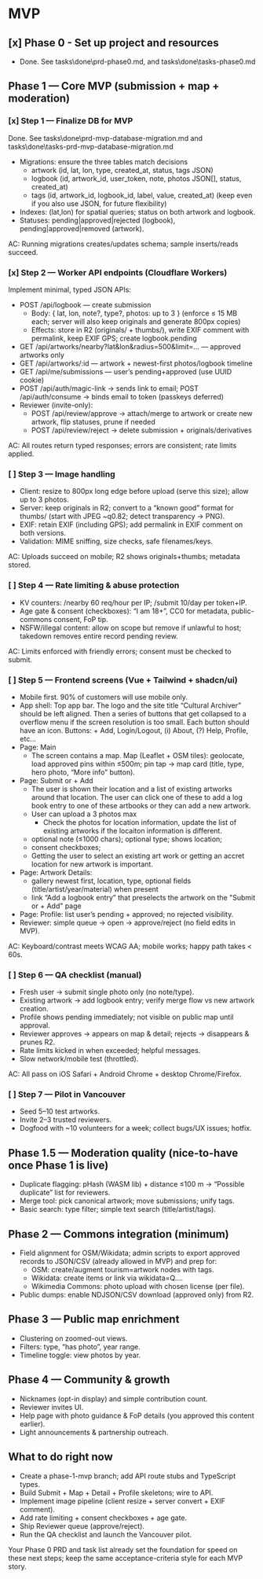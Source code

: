 # MVP

## [x] Phase 0 - Set up project and resources

- Done. See tasks\done\prd-phase0.md, and tasks\done\tasks-phase0.md

## Phase 1 — Core MVP (submission + map + moderation)

### [x] Step 1 — Finalize DB for MVP

Done. See tasks\done\prd-mvp-database-migration.md and tasks\done\tasks-prd-mvp-database-migration.md

- Migrations: ensure the three tables match decisions
  - artwork (id, lat, lon, type, created_at, status, tags JSON)
  - logbook (id, artwork_id, user_token, note, photos JSON[], status, created_at)
  - tags (id, artwork_id, logbook_id, label, value, created_at) (keep even if you also use JSON, for future flexibility)
- Indexes: (lat,lon) for spatial queries; status on both artwork and logbook.
- Statuses: pending|approved|rejected (logbook), pending|approved|removed (artwork).

AC: Running migrations creates/updates schema; sample inserts/reads succeed.

### [x] Step 2 — Worker API endpoints (Cloudflare Workers)

Implement minimal, typed JSON APIs:

- POST /api/logbook — create submission
  - Body: { lat, lon, note?, type?, photos: up to 3 } (enforce ≤ 15 MB each; server will also keep originals and generate 800px copies)
  - Effects: store in R2 (originals/ + thumbs/), write EXIF comment with permalink, keep EXIF GPS; create logbook.pending
- GET /api/artworks/nearby?lat&lon&radius=500&limit=… — approved artworks only
- GET /api/artworks/:id — artwork + newest-first photos/logbook timeline
- GET /api/me/submissions — user’s pending+approved (use UUID cookie)
- POST /api/auth/magic-link → sends link to email; POST /api/auth/consume → binds email to token (passkeys deferred)
- Reviewer (invite-only):
  - POST /api/review/approve → attach/merge to artwork or create new artwork, flip statuses, prune if needed
  - POST /api/review/reject → delete submission + originals/derivatives

AC: All routes return typed responses; errors are consistent; rate limits applied.

### [ ] Step 3 — Image handling

- Client: resize to 800px long edge before upload (serve this size); allow up to 3 photos.
- Server: keep originals in R2; convert to a “known good” format for thumbs/ (start with JPEG ~q0.82; detect transparency → PNG).
- EXIF: retain EXIF (including GPS); add permalink in EXIF comment on both versions.
- Validation: MIME sniffing, size checks, safe filenames/keys.

AC: Uploads succeed on mobile; R2 shows originals+thumbs; metadata stored.

### [ ] Step 4 — Rate limiting & abuse protection

- KV counters: /nearby 60 req/hour per IP; /submit 10/day per token+IP.
- Age gate & consent (checkboxes): “I am 18+”, CC0 for metadata, public-commons consent, FoP tip.
- NSFW/illegal content: allow on scope but remove if unlawful to host; takedown removes entire record pending review.

AC: Limits enforced with friendly errors; consent must be checked to submit.

### [ ] Step 5 — Frontend screens (Vue + Tailwind + shadcn/ui)

- Mobile first. 90% of customers will use mobile only.
- App shell: Top app bar. The logo and the site title “Cultural Archiver” should be left aligned. Then a series of buttons that get collapsed to a overflow menu if the screen resolution is too small. Each button should have an icon. Buttons: + Add, Login/Logout, (i) About, (?) Help, Profile, etc...
- Page: Main
  - The screen contains a map. Map (Leaflet + OSM tiles): geolocate, load approved pins within ≤500m; pin tap → map card (title, type, hero photo, “More info” button).
- Page: Submit or + Add
  - The user is shown their location and a list of existing artworks around that location. The user can click one of these to add a log book entry to one of these artbooks or they can add a new artwork.
  - User can upload a 3 photos max
    - Check the photos for location information, update the list of existing artworks if the locaiton information is different.
  - optional note (≤1000 chars); optional type; shows location;
  - consent checkboxes;
  - Getting the user to select an existing art work or getting an accret location for new artwork is important.
- Page: Artwork Details:
  - gallery newest first, location, type, optional fields (title/artist/year/material) when present
  - link “Add a logbook entry” that preselects the artwork on the "Submit or + Add" page
- Page: Profile: list user’s pending + approved; no rejected visibility.
- Reviewer: simple queue → open → approve/reject (no field edits in MVP).

AC: Keyboard/contrast meets WCAG AA; mobile works; happy path takes < 60s.

### [ ] Step 6 — QA checklist (manual)

- Fresh user → submit single photo only (no note/type).
- Existing artwork → add logbook entry; verify merge flow vs new artwork creation.
- Profile shows pending immediately; not visible on public map until approval.
- Reviewer approves → appears on map & detail; rejects → disappears & prunes R2.
- Rate limits kicked in when exceeded; helpful messages.
- Slow network/mobile test (throttled).

AC: All pass on iOS Safari + Android Chrome + desktop Chrome/Firefox.

### [ ] Step 7 — Pilot in Vancouver

- Seed 5–10 test artworks.
- Invite 2–3 trusted reviewers.
- Dogfood with ~10 volunteers for a week; collect bugs/UX issues; hotfix.

## Phase 1.5 — Moderation quality (nice-to-have once Phase 1 is live)

- Duplicate flagging: pHash (WASM lib) + distance ≤100 m → “Possible duplicate” list for reviewers.
- Merge tool: pick canonical artwork; move submissions; unify tags.
- Basic search: type filter; simple text search (title/artist/tags).

## Phase 2 — Commons integration (minimum)

- Field alignment for OSM/Wikidata; admin scripts to export approved records to JSON/CSV (already allowed in MVP) and prep for:
  - OSM: create/augment tourism=artwork nodes with tags.
  - Wikidata: create items or link via wikidata=Q….
  - Wikimedia Commons: photo upload with chosen license (per file).
- Public dumps: enable NDJSON/CSV download (approved only) from R2.

## Phase 3 — Public map enrichment

- Clustering on zoomed-out views.
- Filters: type, “has photo”, year range.
- Timeline toggle: view photos by year.

## Phase 4 — Community & growth

- Nicknames (opt-in display) and simple contribution count.
- Reviewer invites UI.
- Help page with photo guidance & FoP details (you approved this content earlier).
- Light announcements & partnership outreach.

## What to do right now

- Create a phase-1-mvp branch; add API route stubs and TypeScript types.
- Build Submit + Map + Detail + Profile skeletons; wire to API.
- Implement image pipeline (client resize + server convert + EXIF comment).
- Add rate limiting + consent checkboxes + age gate.
- Ship Reviewer queue (approve/reject).
- Run the QA checklist and launch the Vancouver pilot.

Your Phase 0 PRD and task list already set the foundation for speed on these next steps; keep the same acceptance-criteria style for each MVP story.

